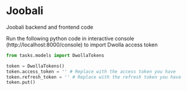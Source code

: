 # Joobali
Joobali backend and frontend code


Run the following python code in interactive console (http://localhost:8000/console) to import Dwolla access token

```python
from tasks.models import DwollaTokens

token = DwollaTokens()
token.access_token = '' # Replace with the access token you have
token.refresh_token = '' # Replace with the refresh token you have
token.put()
```
